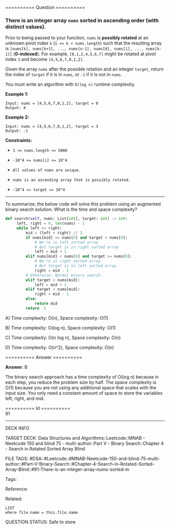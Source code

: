 ========== Question ==========  

### There is an integer array `nums` sorted in ascending order (with **distinct** values).

Prior to being passed to your function, `nums` is **possibly rotated** at an
unknown pivot index `k` (`1 <= k < nums.length`) such that the resulting array
is `[nums[k], nums[k+1], ..., nums[n-1], nums[0], nums[1], ..., nums[k-1]]`
(**0-indexed**). For example, `[0,1,2,4,5,6,7]` might be rotated at pivot index
`3` and become `[4,5,6,7,0,1,2]`.

Given the array `nums` after the possible rotation and an integer `target`,
return the index of `target` if it is in `nums`, or `-1` if it is not in `nums`.

You must write an algorithm with `O(log n)` runtime complexity.

**Example 1:**

```
Input: nums = [4,5,6,7,0,1,2], target = 0
Output: 4
```

**Example 2:**

```
Input: nums = [4,5,6,7,0,1,2], target = 3
Output: -1
```

**Constraints:**

- `1 <= nums.length <= 5000`

- `-10^4 <= nums[i] <= 10^4`

- `All values of nums are unique.`

- `nums is an ascending array that is possibly rotated.`

- `-10^4 <= target <= 10^4`

---

To summarize, the below code will solve this problem using an augmented binary
search solution. What is the time and space complexity?

```python
def search(self, nums: List[int], target: int) -> int:
     left, right = 0, len(nums) - 1
     while left <= right:
         mid = (left + right) // 2
         if nums[mid] >= nums[0] and target < nums[0]:
             # We're in left sorted array
             # But target is in right sorted array
             left = mid + 1
         elif nums[mid] < nums[0] and target >= nums[0]:
             # We're in right sorted array
             # But target is in left sorted array
             right = mid - 1
         # Otherwise: Normal binary search
         elif target > nums[mid]:
             left = mid + 1
         elif target < nums[mid]:
             right = mid - 1
         else:
             return mid
         return -1
```

A) Time complexity: O(n), Space complexity: O(1)

B) Time complexity: O(log n), Space complexity: O(1)

C) Time complexity: O(n log n), Space complexity: O(n)

D) Time complexity: O(n^2), Space complexity: O(n)  

========== Answer ==========  

**Answer**: B

The binary search approach has a time complexity of O(log n) because in each
step, you reduce the problem size by half. The space complexity is O(1) because
you are not using any additional space that scales with the input size. You only
need a constant amount of space to store the variables left, right, and mid.

========== Id ==========  
91

---

DECK INFO

TARGET DECK: Data Structures and Algorithms::Leetcode::MNAB - Neetcode 150 and blind 75 - multi-author::Part V - Binary Search::Chapter 4 - Search in Rotated Sorted Array Blind

FILE TAGS: #DSA::#Leetcode::#MNAB-Neetcode-150-and-blind-75-multi-author::#Part-V-Binary-Search::#Chapter-4-Search-in-Rotated-Sorted-Array-Blind::#91-There-is-an-integer-array-nums-sorted-in

Tags:

Reference:

Related:

```dataview
LIST
where file.name = this.file.name
```
QUESTION STATUS: Safe to store

